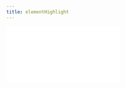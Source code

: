 ```yaml
---
title: elementHighlight
---
```


<embed src="@/docs/options/plots/interaction/elementHighlight.zh.md"></embed>
